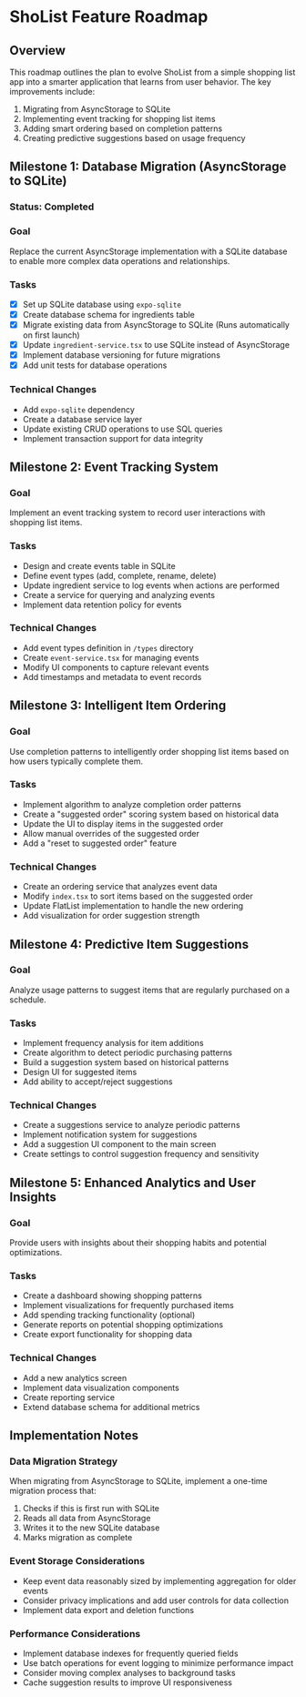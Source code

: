 # ShoList Feature Roadmap

## Overview
This roadmap outlines the plan to evolve ShoList from a simple shopping list app into a smarter application that learns from user behavior. The key improvements include:

1. Migrating from AsyncStorage to SQLite
2. Implementing event tracking for shopping list items
3. Adding smart ordering based on completion patterns
4. Creating predictive suggestions based on usage frequency

## Milestone 1: Database Migration (AsyncStorage to SQLite)

### Status: Completed
### Goal
Replace the current AsyncStorage implementation with a SQLite database to enable more complex data operations and relationships.

### Tasks
- [X] Set up SQLite database using `expo-sqlite`
- [X] Create database schema for ingredients table
- [X] Migrate existing data from AsyncStorage to SQLite (Runs automatically on first launch)
- [X] Update `ingredient-service.tsx` to use SQLite instead of AsyncStorage
- [X] Implement database versioning for future migrations
- [X] Add unit tests for database operations

### Technical Changes
- Add `expo-sqlite` dependency
- Create a database service layer
- Update existing CRUD operations to use SQL queries
- Implement transaction support for data integrity

## Milestone 2: Event Tracking System

### Goal
Implement an event tracking system to record user interactions with shopping list items.

### Tasks
- Design and create events table in SQLite
- Define event types (add, complete, rename, delete)
- Update ingredient service to log events when actions are performed
- Create a service for querying and analyzing events
- Implement data retention policy for events

### Technical Changes
- Add event types definition in `/types` directory
- Create `event-service.tsx` for managing events
- Modify UI components to capture relevant events
- Add timestamps and metadata to event records

## Milestone 3: Intelligent Item Ordering

### Goal
Use completion patterns to intelligently order shopping list items based on how users typically complete them.

### Tasks
- Implement algorithm to analyze completion order patterns
- Create a "suggested order" scoring system based on historical data
- Update the UI to display items in the suggested order
- Allow manual overrides of the suggested order
- Add a "reset to suggested order" feature

### Technical Changes
- Create an ordering service that analyzes event data
- Modify `index.tsx` to sort items based on the suggested order
- Update FlatList implementation to handle the new ordering
- Add visualization for order suggestion strength

## Milestone 4: Predictive Item Suggestions

### Goal
Analyze usage patterns to suggest items that are regularly purchased on a schedule.

### Tasks
- Implement frequency analysis for item additions
- Create algorithm to detect periodic purchasing patterns
- Build a suggestion system based on historical patterns
- Design UI for suggested items
- Add ability to accept/reject suggestions

### Technical Changes
- Create a suggestions service to analyze periodic patterns
- Implement notification system for suggestions
- Add a suggestion UI component to the main screen
- Create settings to control suggestion frequency and sensitivity

## Milestone 5: Enhanced Analytics and User Insights

### Goal
Provide users with insights about their shopping habits and potential optimizations.

### Tasks
- Create a dashboard showing shopping patterns
- Implement visualizations for frequently purchased items
- Add spending tracking functionality (optional)
- Generate reports on potential shopping optimizations
- Create export functionality for shopping data

### Technical Changes
- Add a new analytics screen
- Implement data visualization components
- Create reporting service
- Extend database schema for additional metrics

## Implementation Notes

### Data Migration Strategy
When migrating from AsyncStorage to SQLite, implement a one-time migration process that:
1. Checks if this is first run with SQLite
2. Reads all data from AsyncStorage
3. Writes it to the new SQLite database
4. Marks migration as complete

### Event Storage Considerations
- Keep event data reasonably sized by implementing aggregation for older events
- Consider privacy implications and add user controls for data collection
- Implement data export and deletion functions

### Performance Considerations
- Implement database indexes for frequently queried fields
- Use batch operations for event logging to minimize performance impact
- Consider moving complex analyses to background tasks
- Cache suggestion results to improve UI responsiveness
